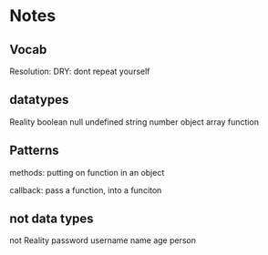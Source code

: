 # Notes

## Vocab

Resolution: 
DRY: dont repeat yourself

## datatypes

 Reality
boolean
null
undefined
string
number
object
array
function

## Patterns

methods: putting on function in an object

callback: pass a function, into a funciton

## not data types

 not Reality
password
username
name
age
person

